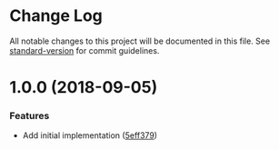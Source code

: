 # Change Log

All notable changes to this project will be documented in this file. See [standard-version](https://github.com/conventional-changelog/standard-version) for commit guidelines.

<a name="1.0.0"></a>
# 1.0.0 (2018-09-05)


### Features

* Add initial implementation ([5eff379](https://github.com/relekang/cli-editor/commit/5eff379))
